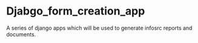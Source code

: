 # Djabgo_form_creation_app
A series of django apps which will be used to generate infosrc reports and documents.
